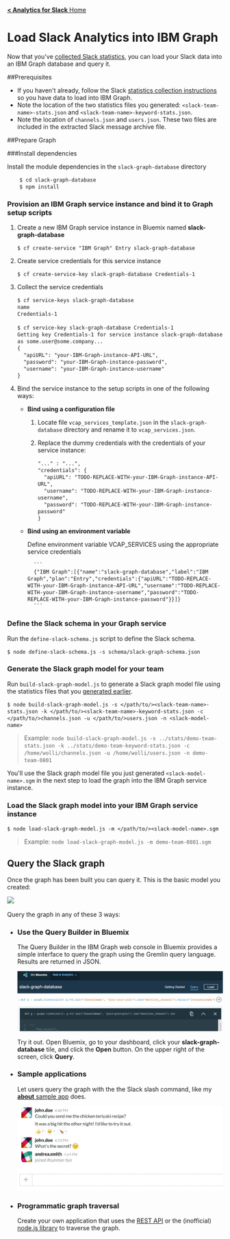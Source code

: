 [ **< Analytics for Slack** Home](https://github.com/ibm-cds-labs/slack-analytics) 
# Load Slack Analytics into IBM Graph

Now that you've [collected Slack statistics](https://github.com/ibm-cds-labs/slack-analytics/tree/master/slack-stats), you can load your Slack data into an IBM Graph database and query it. 

##Prerequisites

 * If you haven't already, follow the Slack [statistics collection instructions](https://github.com/ibm-cds-labs/slack-analytics/tree/master/slack-stats) so you have data to load into IBM Graph.
 * Note the location of the two statistics files you generated: `<slack-team-name>-stats.json` and `<slack-team-name>-keyword-stats.json`. 
 * Note the location of `channels.json` and `users.json`. These two files are included in the extracted Slack message archive file.

##Prepare Graph 

###Install dependencies

 Install the module dependencies in the `slack-graph-database` directory

```
    $ cd slack-graph-database
    $ npm install
```

### Provision an IBM Graph service instance and bind it to Graph setup scripts

1. Create a new IBM Graph service instance in Bluemix named **slack-graph-database**

    ```
    $ cf create-service "IBM Graph" Entry slack-graph-database
    ```

2. Create service credentials for this service instance

    ```
    $ cf create-service-key slack-graph-database Credentials-1
    ```

3. Collect the service credentials 

    ```
    $ cf service-keys slack-graph-database
    name
    Credentials-1
  
    $ cf service-key slack-graph-database Credentials-1
    Getting key Credentials-1 for service instance slack-graph-database as some.user@some.company...
    {
      "apiURL": "your-IBM-Graph-instance-API-URL",
      "password": "your-IBM-Graph-instance-password",
      "username": "your-IBM-Graph-instance-username"
    }
    ```

4. Bind the service instance to the setup scripts in one of the following ways:

    * **Bind using a configuration file** 
        1. Locate file `vcap_services_template.json` in the `slack-graph-database` directory and rename it to `vcap_services.json`.
        2. Replace the dummy credentials with the credentials of your service instance:

            ```
            "..." : "...",
            "credentials": {
              "apiURL": "TODO-REPLACE-WITH-your-IBM-Graph-instance-API-URL",
              "username": "TODO-REPLACE-WITH-your-IBM-Graph-instance-username",
              "password": "TODO-REPLACE-WITH-your-IBM-Graph-instance-password"
            }
            ```

    * **Bind using an environment variable** 

        Define environment variable VCAP_SERVICES using the appropriate service credentials
      
            ```
            {"IBM Graph":[{"name":"slack-graph-database","label":"IBM Graph","plan":"Entry","credentials":{"apiURL":"TODO-REPLACE-WITH-your-IBM-Graph-instance-API-URL","username":"TODO-REPLACE-WITH-your-IBM-Graph-instance-username","password":"TODO-REPLACE-WITH-your-IBM-Graph-instance-password"}}]}
            ```

### Define the Slack schema in your Graph service

  Run the `define-slack-schema.js` script to define the Slack schema.

  ```
  $ node define-slack-schema.js -s schema/slack-graph-schema.json
  ```
  
### Generate the Slack graph model for your team

  Run `build-slack-graph-model.js` to generate a Slack graph model file using the statistics files that you [generated earlier](https://github.com/ibm-cds-labs/slack-analytics/tree/master/slack-stats).

  ```
  $ node build-slack-graph-model.js -s </path/to/><slack-team-name>-stats.json -k </path/to/><slack-team-name>-keyword-stats.json -c </path/to/>channels.json -u </path/to/>users.json -n <slack-model-name>
  ```

 > Example: 
 > ```node build-slack-graph-model.js -s ../stats/demo-team-stats.json -k ../stats/demo-team-keyword-stats.json -c /home/wolli/channels.json -u /home/wolli/users.json -n demo-team-0801```

You'll use the Slack graph model file you just generated `<slack-model-name>.sgm` in the next step to load the graph into the IBM Graph service instance.

### Load the Slack graph model into your IBM Graph service instance

  ```
  $ node load-slack-graph-model.js -m </path/to/><slack-model-name>.sgm
  ```

   > Example: 
 > ```node load-slack-graph-model.js -m demo-team-0801.sgm```

## Query the Slack graph 

Once the graph has been built you can query it. This is the basic model you created: 

 ![](http://developer.ibm.com/clouddataservices/wp-content/uploads/sites/47/2016/08/sa_model_view.png)


Query the graph in any of these 3 ways:


- ### Use the Query Builder in Bluemix

   The Query Builder in the IBM Graph web console in Bluemix provides a simple interface to query the graph using the Gremlin query language. Results are returned in JSON.

   ![Graph query in Bluemix](img/IBM_graph_query_builder_in_Bluemix.png)
   
   Try it out. Open Bluemix, go to your dashboard, click your **slack-graph-database** tile, and click the **Open** button. On the upper right of the screen, click **Query**.
  
- ### Sample applications

   Let users query the graph with the the Slack slash command, like my [**about** sample app](https://github.com/ibm-cds-labs/slack-analytics-about-service) does.
   
   ![Slack social graph interaction](https://raw.githubusercontent.com/ibm-cds-labs/slack-analytics-about-service/master/media/slash-command-demo.gif)
   
- ### Programmatic graph traversal
    
   Create your own application that uses the [REST API](https://ibm-graph-docs.ng.bluemix.net/api.html) or the (inofficial) [node.js library](https://github.com/ibm-cds-labs/nodejs-graph) to traverse the graph.


